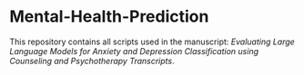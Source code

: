 # Mental-Health-Prediction
This repository contains all scripts used in the manuscript: _Evaluating Large Language Models for Anxiety and Depression Classification using Counseling and Psychotherapy Transcripts_.
